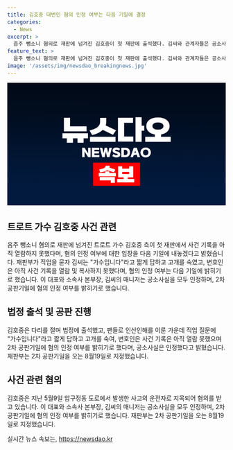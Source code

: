 ```yaml
---
title: 김호중 대변인 혐의 인정 여부는 다음 기일에 결정
categories:
  - News
excerpt: >
  음주 뺑소니 혐의로 재판에 넘겨진 김호중이 첫 재판에 출석했다. 김씨와 관계자들은 공소사실을 인정하며 사건 기록을 아직 열람하지 못했고, 혐의 인정 여부는 다음 공판기일에 밝힐 예정이다. 김씨의 변호인은 2차 공판기일에 혐의 인정 여부를 밝히기로 했다. 이에 대한 법정은 8월 19일에 열릴 예정이다. 초기에 도주한 혐의가 있었던 김씨에 대한 소속사 대표와 매니저는 공소사실을 인정했으며, 혐의에 대한 입장은 다음 공판기일에 밝힐 예정이다.
feature_text: >
  음주 뺑소니 혐의로 재판에 넘겨진 김호중이 첫 재판에 출석했다. 김씨와 관계자들은 공소사실을 인정하며 사건 기록을 아직 열람하지 못했고, 혐의 인정 여부는 다음 공판기일에 밝힐 예정이다. 김씨의 변호인은 2차 공판기일에 혐의 인정 여부를 밝히기로 했다. 이에 대한 법정은 8월 19일에 열릴 예정이다. 초기에 도주한 혐의가 있었던 김씨에 대한 소속사 대표와 매니저는 공소사실을 인정했으며, 혐의에 대한 입장은 다음 공판기일에 밝힐 예정이다.
image: '/assets/img/newsdao_breakingnews.jpg'
---
```


<p><img src="/assets/img/newsdao_breakingnews.jpg" alt="flaretime 속보" /></p>

<h2 data-ke-size="size26">트로트 가수 김호중 사건 관련</h2>

<p data-ke-size="size16">음주 뺑소니 혐의로 재판에 넘겨진 트로트 가수 김호중 측이 첫 재판에서 사건 기록을 아직 열람하지 못했다며, 혐의 인정 여부에 대한 입장을 다음 기일에 내놓겠다고 밝혔습니다. 재판부가 직업을 묻자 김씨는 "가수입니다"라고 짧게 답하고 고개를 숙였고, 변호인은 아직 사건 기록을 열람 및 복사하지 못했다며, 혐의 인정 여부는 다음 기일에 밝히기로 했습니다. 이 대표와 소속사 본부장, 김씨의 매니저는 공소사실을 모두 인정하며, 2차 공판기일에 혐의 인정 여부를 밝히기로 했습니다.</p>

<h2 data-ke-size="size26">법정 출석 및 공판 진행</h2>

<p data-ke-size="size16">김호중은 다리를 절며 법정에 출석했고, 팬들로 인산인해를 이룬 가운데 직업 질문에 "가수입니다"라고 짧게 답하고 고개를 숙여, 변호인은 사건 기록은 아직 열람 못했으며 2차 공판기일에 혐의 인정 여부를 밝히기로 했다며, 공소사실은 인정했다고 밝혔습니다. 재판부는 2차 공판기일을 오는 8월19일로 지정했습니다.</p>

<h2 data-ke-size="size26">사건 관련 혐의</h2>

<p data-ke-size="size16">김호중은 지난 5월9일 압구정동 도로에서 발생한 사고의 운전자로 지목되어 혐의를 받고 있습니다. 이 대표와 소속사 본부장, 김씨의 매니저는 공소사실을 모두 인정하며, 2차 공판기일에 혐의 인정 여부를 밝히기로 했습니다. 재판부는 2차 공판기일을 오는 8월19일로 지정했습니다.</p>
실시간 뉴스 속보는, <a href="https://newsdao.kr" rel="dofollow">https://newsdao.kr</a>


